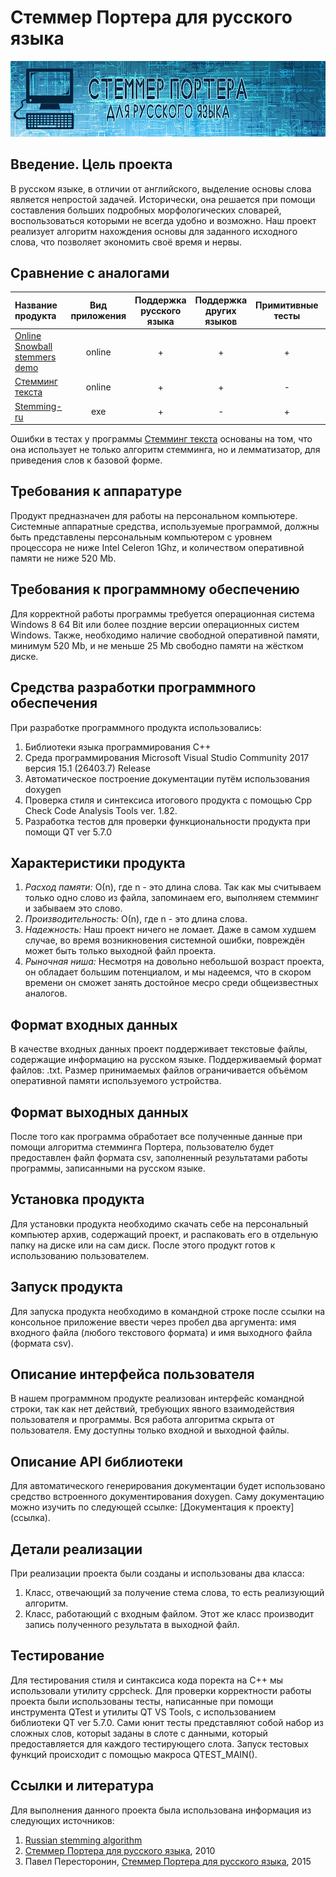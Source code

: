 # Стеммер Портера для русского языка #


![Russian_Stemming image](image/banner.png)

## Введение. Цель проекта ##

В русском языке, в отличии от английского, выделение основы слова является непростой задачей. Исторически, она решается при помощи составления больших подробных морфологических словарей, воспользоваться которыми не всегда удобно и возможно. Наш проект реализует алгоритм нахождения основы для заданного исходного слова, что позволяет экономить своё время и нервы.

## Сравнение с аналогами ##

|Название продукта|Вид приложения|Поддержка русского языка|Поддержка других языков|Примитивные тесты|Язык программирования|
|:-----------------|:--------------:|:------------------------:|:-----------------------:|:-----------------:|:---------------------:|
|[Online Snowball stemmers demo](http://proiot.ru/jssnowball/)|online|+|+|+|JavaScript|
|[Стемминг текста](http://www.solarix.ru/for_developers/api/stemmer.shtml)|online|+|+|-|PHP|
|[Stemming-ru](https://github.com/Degranon/Stemming-ru)|exe|+|-|+|C++|

Ошибки в тестах у программы [Стемминг текста](http://www.solarix.ru/for_developers/api/stemmer.shtml) основаны на том, что она использует не только алгоритм стемминга, но и лемматизатор, для приведения слов к базовой форме.

## Требования к аппаратуре ##

Продукт предназначен для работы на персональном компьютере. Системные аппаратные средства, используемые программой, должны быть представлены персональным компьютером с уровнем процессора не ниже Intel Celeron 1Ghz, и количеством оперативной памяти не ниже 520 Mb.

## Требования к программному обеспечению ##

Для корректной работы программы требуется операционная система Windows 8 64 Bit или более поздние версии операционных систем Windows. Также, необходимо наличие свободной оперативной памяти, минимум 520 Mb, и не меньше 25 Mb свободно памяти на жёстком диске. 

## Средства разработки программного обеспечения ##

При разработке программного продукта использовались:
1. Библиотеки языка программирования С++
2. Среда программирования Microsoft Visual Studio Community 2017 версия 15.1 (26403.7) Release
3. Автоматическое построение документации путём использования doxygen
4. Проверка стиля и синтексиса итогового продукта с помощью Cpp Check Code Analysis Tools ver. 1.82.
5. Разработка тестов для проверки функциональности продукта при помощи QT ver 5.7.0

## Характеристики продукта ##

1. *Расход памяти:* О(n), где n - это длина слова. Так как мы считываем только одно слово из файла, запоминаем его, выполняем стемминг и забываем это слово.
2. *Производительность:* О(n), где n - это длина слова.
3. *Надежность:* Наш проект ничего не ломает. Даже в самом худшем случае, во время возникновения системной ошибки, повреждён может быть только выходной файл проекта.
4. *Рыночная ниша:* Несмотря на довольно небольшой возраст проекта, он обладает большим потенциалом, и мы надеемся, что в скором времени он сможет занять достойное месро среди общеизвестных аналогов.

## Формат входных данных ##

В качестве входных данных проект поддерживает текстовые файлы, содержащие информацию на русском языке. Поддерживаемый формат файлов: .txt. Размер принимаемых файлов ограничивается объёмом оперативной памяти используемого устройства.

## Формат выходных данных ##

После того как программа обработает все полученные данные при помощи алгоритма стемминга Портера, пользователю будет предоставлен файл формата csv, заполненный результатами работы программы, записанными на русском языке.

## Установка продукта ##

Для установки продукта необходимо скачать себе на персональный компьютер архив, содержащий проект, и распаковать его в отдельную папку на диске или на сам диск. После этого продукт готов к использованию пользователем.

## Запуск продукта ##

Для запуска продукта необходимо в командной строке после ссылки на консольное приложение ввести через пробел два аргумента: имя входного файла (любого текстового формата) и имя выходного файла (формата csv).

## Описание интерфейса пользователя ##

В нашем программном продукте реализован интерфейс командной строки, так как нет действий, требующих явного взаимодействия пользователя и программы. Вся работа алгоритма скрыта от пользователя. Ему доступны только входной и выходной файлы.

## Описание API библиотеки ##

Для автоматического генерирования документации будет использовано средство встроенного документирования doxygen. Саму документацию можно изучить по следующей ссылке: [Документация к проекту] (ссылка).

## Детали реализации ##

При реализации проекта были созданы и использованы два класса:
1. Класс, отвечающий за получение стема слова, то есть реализующий алгоритм.
2. Класс, работающий с  входным файлом. Этот же класс производит запись полученного результата в выходной файл.

## Тестирование ##

Для тестирования стиля и синтаксиса кода поректа на C++ мы использовали утилиту cppcheck. Для проверки корректности работы проекта были использованы тесты, написанные при помощи инструмента QTest и утилиты QT VS Tools, с использованием библиотеки QT ver 5.7.0.
Сами юнит тесты представляют собой набор из сложных слов, которыt заданы в слоте с данными, который предоставляется для каждого тестирующего слота. Запуск тестовых функций происходит с помощью макроса QTEST_MAIN().


## Ссылки и литература ##

Для выполнения данного проекта была использована информация из следующих источников:
1. [Russian stemming algorithm](http://snowball.tartarus.org/algorithms/russian/stemmer.html)
2. [Стеммер Портера для русского языка](http://www.algorithmist.ru/2010/12/porter-stemmer-russian.html), 2010
3. Павел Пересторонин, [Стеммер Портера для русского языка](https://medium.com/@eigenein/%D1%81%D1%82%D0%B5%D0%BC%D0%BC%D0%B5%D1%80-%D0%BF%D0%BE%D1%80%D1%82%D0%B5%D1%80%D0%B0-%D0%B4%D0%BB%D1%8F-%D1%80%D1%83%D1%81%D1%81%D0%BA%D0%BE%D0%B3%D0%BE-%D1%8F%D0%B7%D1%8B%D0%BA%D0%B0-d41c38b2d340), 2015
